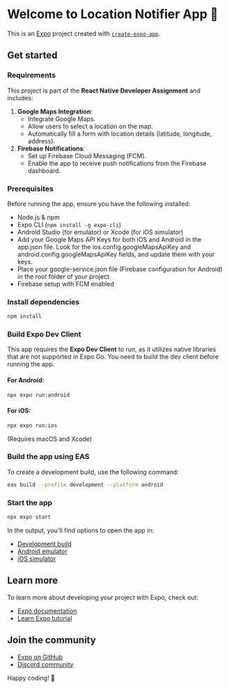 <!-- # Welcome to your Expo app 👋

This is an [Expo](https://expo.dev) project created with [`create-expo-app`](https://www.npmjs.com/package/create-expo-app).

## Get started

1. Install dependencies

   ```bash
   npm install
   ```

2. Start the app

   ```bash
    npx expo start
   ```

In the output, you'll find options to open the app in a

- [development build](https://docs.expo.dev/develop/development-builds/introduction/)
- [Android emulator](https://docs.expo.dev/workflow/android-studio-emulator/)
- [iOS simulator](https://docs.expo.dev/workflow/ios-simulator/)
- [Expo Go](https://expo.dev/go), a limited sandbox for trying out app development with Expo

You can start developing by editing the files inside the **app** directory. This project uses [file-based routing](https://docs.expo.dev/router/introduction).

## Get a fresh project

When you're ready, run:

```bash
npm run reset-project
```

This command will move the starter code to the **app-example** directory and create a blank **app** directory where you can start developing.

## Learn more

To learn more about developing your project with Expo, look at the following resources:

- [Expo documentation](https://docs.expo.dev/): Learn fundamentals, or go into advanced topics with our [guides](https://docs.expo.dev/guides).
- [Learn Expo tutorial](https://docs.expo.dev/tutorial/introduction/): Follow a step-by-step tutorial where you'll create a project that runs on Android, iOS, and the web.

## Join the community

Join our community of developers creating universal apps.

- [Expo on GitHub](https://github.com/expo/expo): View our open source platform and contribute.
- [Discord community](https://chat.expo.dev): Chat with Expo users and ask questions. -->

# Welcome to Location Notifier App 📍

This is an [Expo](https://expo.dev) project created with [`create-expo-app`](https://www.npmjs.com/package/create-expo-app).

## Get started

### Requirements

This project is part of the **React Native Developer Assignment** and includes:

1. **Google Maps Integration**:
   - Integrate Google Maps.
   - Allow users to select a location on the map.
   - Automatically fill a form with location details (latitude, longitude, address).
2. **Firebase Notifications**:
   - Set up Firebase Cloud Messaging (FCM).
   - Enable the app to receive push notifications from the Firebase dashboard.

### Prerequisites

Before running the app, ensure you have the following installed:

- Node.js & npm
- Expo CLI (`npm install -g expo-cli`)
- Android Studio (for emulator) or Xcode (for iOS simulator)
- Add your Google Maps API Keys for both iOS and Android in the app.json file. Look for the ios.config.googleMapsApiKey and android.config.googleMapsApiKey fields, and update them with your keys.
- Place your google-service.json file (Firebase configuration for Android) in the root folder of your project.
- Firebase setup with FCM enabled

### Install dependencies

```bash
npm install
```

### Build Expo Dev Client

This app requires the **Expo Dev Client** to run, as it utilizes native libraries that are not supported in Expo Go. You need to build the dev client before running the app.

#### For Android:

```bash
npx expo run:android
```

#### For iOS:

```bash
npx expo run:ios
```

(Requires macOS and Xcode)

### Build the app using EAS

To create a development build, use the following command:

```bash
eas build --profile development --platform android
```

### Start the app

```bash
npx expo start
```

In the output, you'll find options to open the app in:

- [Development build](https://docs.expo.dev/develop/development-builds/introduction/)
- [Android emulator](https://docs.expo.dev/workflow/android-studio-emulator/)
- [iOS simulator](https://docs.expo.dev/workflow/ios-simulator/)

## Learn more

To learn more about developing your project with Expo, check out:

- [Expo documentation](https://docs.expo.dev/)
- [Learn Expo tutorial](https://docs.expo.dev/tutorial/introduction/)

## Join the community

- [Expo on GitHub](https://github.com/expo/expo)
- [Discord community](https://chat.expo.dev)

Happy coding! 🌟
